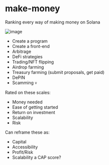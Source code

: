# make-money
Ranking every way of making money on Solana

![image](https://github.com/AlmostEfficient/make-money/assets/42661870/97ac501c-7749-47db-b9b2-c677bf0d4bdb)

- Create a program
- Create a front-end
- Arbitrage
- DeFi strategies
- Trading/NFT flipping
- Airdrop farming
- Treasury farming (submit proposals, get paid)
- DePIN
- Scamming 💀

Rated on these scales:
- Money needed
- Ease of getting started
- Return on investment
- Scalability
- Risk

Can reframe these as:
- Capital
- Accessibility
- Profit/Risk
- Scalability
a CAP score?
